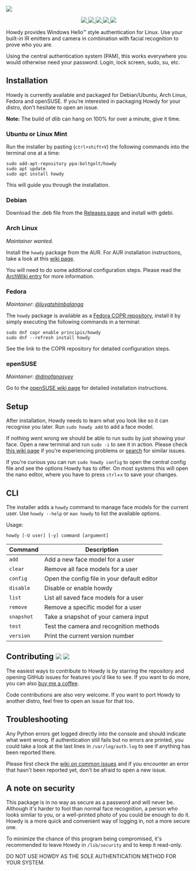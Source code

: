 ![](https://boltgolt.nl/howdy/banner.png)

<p align="center">
	<a href="https://github.com/boltgolt/howdy/releases">
		<img src="https://img.shields.io/github/release/boltgolt/howdy.svg?colorB=4c1">
	</a>
	<a href="https://github.com/boltgolt/howdy/graphs/contributors">
		<img src="https://img.shields.io/github/contributors/boltgolt/howdy.svg?style=flat">
	</a>
	<a href="https://www.buymeacoffee.com/boltgolt">
		<img src="https://img.shields.io/badge/endpoint.svg?url=https://boltgolt.nl/howdy/shield.json">
	</a>
	<a href="https://actions-badge.atrox.dev/boltgolt/howdy/goto?ref=beta">
		<img src="https://img.shields.io/endpoint.svg?url=https%3A%2F%2Factions-badge.atrox.dev%2Fboltgolt%2Fhowdy%2Fbadge%3Fref%3Dbeta&style=flat&label=build&logo=none">
	</a>
	<a href="https://aur.archlinux.org/packages/howdy">
		<img src="https://img.shields.io/aur/votes/howdy?color=4c1&label=aur%20votes">
	</a>
</p>

Howdy provides Windows Hello™ style authentication for Linux. Use your built-in IR emitters and camera in combination with facial recognition to prove who you are.

Using the central authentication system (PAM), this works everywhere you would otherwise need your password: Login, lock screen, sudo, su, etc.

## Installation

Howdy is currently available and packaged for Debian/Ubuntu, Arch Linux, Fedora and openSUSE. If you’re interested in packaging Howdy for your distro, don’t hesitate to open an issue.

**Note:** The build of dlib can hang on 100% for over a minute, give it time.

### Ubuntu or Linux Mint

Run the installer by pasting (`ctrl+shift+V`) the following commands into the terminal one at a time:

```
sudo add-apt-repository ppa:boltgolt/howdy
sudo apt update
sudo apt install howdy
```

This will guide you through the installation.

### Debian

Download the .deb file from the [Releases page](https://github.com/boltgolt/howdy/releases) and install with gdebi.

### Arch Linux

_Maintainer wanted._

Install the `howdy` package from the AUR. For AUR installation instructions, take a look at this [wiki page](https://wiki.archlinux.org/index.php/Arch_User_Repository#Installing_packages).

You will need to do some additional configuration steps. Please read the [ArchWiki entry](https://wiki.archlinux.org/index.php/Howdy) for more information.

### Fedora

_Maintainer: [@luyatshimbalanga](https://github.com/luyatshimbalanga)_

The `howdy` package is available as a [Fedora COPR repository](https://copr.fedorainfracloud.org/coprs/principis/howdy/), install it by simply executing the following commands in a terminal:

```
sudo dnf copr enable principis/howdy
sudo dnf --refresh install howdy
```

See the link to the COPR repository for detailed configuration steps.

### openSUSE

_Maintainer: [@dmafanasyev](https://github.com/dmafanasyev)_

Go to the [openSUSE wiki page](https://en.opensuse.org/SDB:Facial_authentication) for detailed installation instructions.

## Setup

After installation, Howdy needs to learn what you look like so it can recognise you later. Run `sudo howdy add` to add a face model.

If nothing went wrong we should be able to run sudo by just showing your face. Open a new terminal and run `sudo -i` to see it in action. Please check [this wiki page](https://github.com/boltgolt/howdy/wiki/Common-issues) if you're experiencing problems or [search](https://github.com/boltgolt/howdy/issues) for similar issues.

If you're curious you can run `sudo howdy config` to open the central config file and see the options Howdy has to offer. On most systems this will open the nano editor, where you have to press `ctrl`+`x` to save your changes.

## CLI

The installer adds a `howdy` command to manage face models for the current user. Use `howdy --help` or `man howdy` to list the available options.

Usage:
```
howdy [-U user] [-y] command [argument]
```

| Command   | Description                                   |
|-----------|-----------------------------------------------|
| `add`     | Add a new face model for a user               |
| `clear`   | Remove all face models for a user             |
| `config`  | Open the config file in your default editor   |
| `disable` | Disable or enable howdy                       |
| `list`    | List all saved face models for a user         |
| `remove`  | Remove a specific model for a user            |
| `snapshot`| Take a snapshot of your camera input          |
| `test`    | Test the camera and recognition methods       |
| `version` | Print the current version number              |

## Contributing [![](https://img.shields.io/travis/boltgolt/howdy/dev.svg?label=dev%20build)](https://github.com/boltgolt/howdy/tree/dev) [![](https://img.shields.io/github/issues-raw/boltgolt/howdy/enhancement.svg?label=feature+requests&colorB=4c1)](https://github.com/boltgolt/howdy/issues?q=is%3Aissue+is%3Aopen+label%3Aenhancement)

The easiest ways to contribute to Howdy is by starring the repository and opening GitHub issues for features you'd like to see. If you want to do more, you can also [buy me a coffee](https://www.buymeacoffee.com/boltgolt).

Code contributions are also very welcome. If you want to port Howdy to another distro, feel free to open an issue for that too.

## Troubleshooting

Any Python errors get logged directly into the console and should indicate what went wrong. If authentication still fails but no errors are printed, you could take a look at the last lines in `/var/log/auth.log` to see if anything has been reported there.

Please first check the [wiki on common issues](https://github.com/boltgolt/howdy/wiki/Common-issues) and 
if you encounter an error that hasn't been reported yet, don't be afraid to open a new issue.

## A note on security

This package is in no way as secure as a password and will never be. Although it's harder to fool than normal face recognition, a person who looks similar to you, or a well-printed photo of you could be enough to do it. Howdy is a more quick and convenient way of logging in, not a more secure one.

To minimize the chance of this program being compromised, it's recommended to leave Howdy in `/lib/security` and to keep it read-only.

DO NOT USE HOWDY AS THE SOLE AUTHENTICATION METHOD FOR YOUR SYSTEM.
